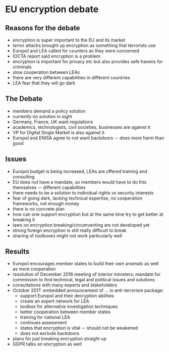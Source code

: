 # EU encryption debate

## Reasons for the debate

- encryption is super important to the EU and its market
- terror attacks brought up encryption as something that terrorists use
- Europol and LEA called for counters as they were concerned
- IOCTA report said encryption is a problem
- encryption is important for privacy etc but also provides safe havens for
  criminals
- slow cooperation between LEAs
- there are very different capabilities in different countries
- LEA fear that they will go dark

## The Debate

- members demand a policy solution
- currently no solution in sight
- Germany, France, UK want regulations
- academics, technologists, civil societies, businesses are against it
- VP for Digital Single Market is also against it
- Europol and ENISA agree to not want backdoors -- does more harm than good

## Issues

- Europol budget is being increased, LEAs are offered training and consulting
- EU does not have a mandate, so members would have to do this themselves --
  different capabilities
- there needs to be a solution to individual rights vs security interests
- fear of going dark, lacking technical expertise, no cooperation frameworks,
  not enough money
- there is no concrete plan
- how can one support encryption but at the same time try to get better at
  breaking it
- laws on encryption breaking/circumventing are not developed yet
- strong foreign encryption is still really difficult to break
- sharing of toolboxes might not work particularly well

## Results

- Europol encourages member states to build their own arsenals as well as more
  cooperation
- resolution of December 2016 meeting of interior ministers: mandate for
  commission to find technical, legal and political issues and solutions
- consultations with many experts and stakeholders
- October 2017: embedded announcement of ... in anti-terrorism package:
    - support Europol and their decryption abilities
    - create an expert network for LEA
    - toolbox for alternative investigation techniques
    - better cooperation between member states
    - training for national LEA
    - continues assessment
    - states that encryption is vital -- should not be weakened
    - does not exclude backdoors
- plans for just breaking encryption straight up
- GDPR talks on encryption as well
